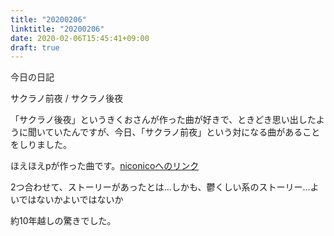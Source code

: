 ```yaml
---
title: "20200206"
linktitle: "20200206"
date: 2020-02-06T15:45:41+09:00
draft: true
---
```


今日の日記

サクラノ前夜 / サクラノ後夜

「サクラノ後夜」というきくおさんが作った曲が好きで、ときどき思い出したように聞いていたんですが、今日、「サクラノ前夜」という対になる曲があることをしりました。

ほえほえpが作った曲です。<a href="https://www.nicovideo.jp/watch/sm10317199">niconicoへのリンク</a>


2つ合わせて、ストーリーがあったとは…しかも、鬱くしい系のストーリー…よいではないかよいではないか

約10年越しの驚きでした。